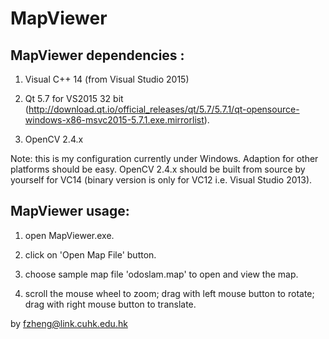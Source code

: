 # MapViewer

## MapViewer dependencies :

1. Visual C++ 14 (from Visual Studio 2015)

2. Qt 5.7 for VS2015 32 bit (http://download.qt.io/official_releases/qt/5.7/5.7.1/qt-opensource-windows-x86-msvc2015-5.7.1.exe.mirrorlist).

3. OpenCV 2.4.x 

Note: this is my configuration currently under Windows. Adaption for other platforms should be easy. OpenCV 2.4.x should be built from source by yourself for VC14 (binary version is only for VC12 i.e. Visual Studio 2013).



## MapViewer usage:

1. open MapViewer.exe.

2. click on 'Open Map File' button.

3. choose sample map file 'odoslam.map' to open and view the map.

4. scroll the mouse wheel to zoom; drag with left mouse button to rotate; drag with right mouse button to translate.

by fzheng@link.cuhk.edu.hk
